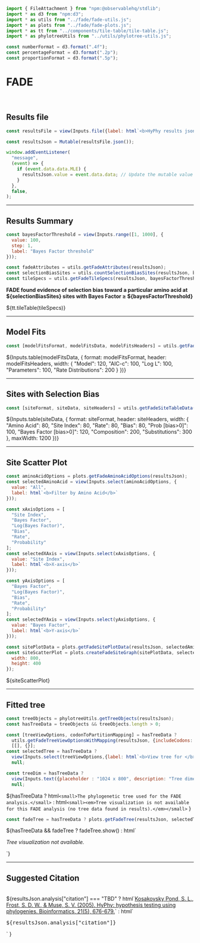 ```js
import { FileAttachment } from "npm:@observablehq/stdlib";
import * as d3 from "npm:d3";
import * as utils from "../fade/fade-utils.js";
import * as plots from "../fade/fade-plots.js";
import * as tt from "../components/tile-table/tile-table.js";
import * as phylotreeUtils from "../utils/phylotree-utils.js";
```

```js
const numberFormat = d3.format(".4f");
const percentageFormat = d3.format(".2p");
const proportionFormat = d3.format(".5p");
```

# FADE
<br>

## Results file

```js
const resultsFile = view(Inputs.file({label: html`<b>HyPhy results json:</b>`, accept: ".json", required: true}));
```

```js
const resultsJson = Mutable(resultsFile.json());
```

```js
window.addEventListener(
  "message",
  (event) => {
    if (event.data.data.MLE) {
      resultsJson.value = event.data.data; // Update the mutable value
    }
  },
  false,
);
```

<hr>

## Results Summary

```js
const bayesFactorThreshold = view(Inputs.range([1, 1000], {
  value: 100,
  step: 1,
  label: "Bayes Factor threshold"
}));
```

```js
const fadeAttributes = utils.getFadeAttributes(resultsJson);
const selectionBiasSites = utils.countSelectionBiasSites(resultsJson, bayesFactorThreshold);
const tileSpecs = utils.getFadeTileSpecs(resultsJson, bayesFactorThreshold);
```

<p><strong>FADE found evidence of selection bias toward a particular amino acid at ${selectionBiasSites} sites with Bayes Factor ≥ ${bayesFactorThreshold}</strong></p>

<div>${tt.tileTable(tileSpecs)}</div>

<hr>

## Model Fits

```js
const [modelFitsFormat, modelFitsData, modelFitsHeaders] = utils.getFadeModelFitsTableData(resultsJson);
```

<div>${Inputs.table(modelFitsData, {
  format: modelFitsFormat,
  header: modelFitsHeaders,
  width: {
    "Model": 120,
    "AIC-c": 100,
    "Log L": 100,
    "Parameters": 100,
    "Rate Distributions": 200
  }
})}</div>

<hr>

## Sites with Selection Bias

```js
const [siteFormat, siteData, siteHeaders] = utils.getFadeSiteTableData(resultsJson, bayesFactorThreshold);
```

<div>${Inputs.table(siteData, {
  format: siteFormat,
  header: siteHeaders,
  width: {
    "Amino Acid": 80,
    "Site Index": 80,
    "Rate": 80,
    "Bias": 80,
    "Prob [bias>0]": 100,
    "Bayes Factor [bias>0]": 120,
    "Composition": 200,
    "Substitutions": 300
  },
  maxWidth: 1200
})}</div>

<hr>

## Site Scatter Plot

```js
const aminoAcidOptions = plots.getFadeAminoAcidOptions(resultsJson);
const selectedAminoAcid = view(Inputs.select(aminoAcidOptions, {
  value: "All",
  label: html`<b>Filter by Amino Acid</b>`
}));
```

```js
const xAxisOptions = [
  "Site Index",
  "Bayes Factor",
  "Log(Bayes Factor)",
  "Bias",
  "Rate",
  "Probability"
];
const selectedXAxis = view(Inputs.select(xAxisOptions, {
  value: "Site Index",
  label: html`<b>X-axis</b>`
}));
```

```js
const yAxisOptions = [
  "Bayes Factor",
  "Log(Bayes Factor)",
  "Bias",
  "Rate",
  "Probability"
];
const selectedYAxis = view(Inputs.select(yAxisOptions, {
  value: "Bayes Factor",
  label: html`<b>Y-axis</b>`
}));
```

```js
const sitePlotData = plots.getFadeSitePlotData(resultsJson, selectedAminoAcid, bayesFactorThreshold);
const siteScatterPlot = plots.createFadeSiteGraph(sitePlotData, selectedXAxis, selectedYAxis, bayesFactorThreshold, {
  width: 800,
  height: 400
});
```

<div>${siteScatterPlot}</div>

<hr>

## Fitted tree

```js
const treeObjects = phylotreeUtils.getTreeObjects(resultsJson);
const hasTreeData = treeObjects && treeObjects.length > 0;
```

```js
const [treeViewOptions, codonToPartitionMapping] = hasTreeData ? 
  utils.getFadeTreeViewOptionsWithMapping(resultsJson, {includeCodons: true}) : 
  [[], {}];
const selectedTree = hasTreeData ? 
  view(Inputs.select(treeViewOptions,{label: html`<b>View tree for </b>`})) : 
  null;
```

```js
const treeDim = hasTreeData ? 
  view(Inputs.text({placeholder : "1024 x 800", description: "Tree dimension (height x width in pixels), leave blank to auto-scale", submit: "Resize"})) : 
  null;
```

${hasTreeData ? 
  html`<small>The phylogenetic tree used for the FADE analysis.</small>` : 
  html`<small><em>Tree visualization is not available for this FADE analysis (no tree data found in results).</em></small>`
}

```js
const fadeTree = hasTreeData ? plots.getFadeTree(resultsJson, selectedTree, treeDim, treeObjects, codonToPartitionMapping) : null;
```
<link rel=stylesheet href='https://cdn.jsdelivr.net/npm/phylotree@0.1/phylotree.css'>
<div id="tree_container">${hasTreeData && fadeTree ? fadeTree.show() : html`<p><em>Tree visualization not available.</em></p>`}</div>

<hr>

## Suggested Citation

<br>
${resultsJson.analysis["citation"] === "TBD" ? 
  html`<a href="https://academic.oup.com/bioinformatics/article/21/5/676/220389" target="_blank">Kosakovsky Pond, S. L., Frost, S. D. W., & Muse, S. V. (2005). HyPhy: hypothesis testing using phylogenies. Bioinformatics, 21(5), 676-679.</a>` :
  html`<p><tt>${resultsJson.analysis["citation"]}</tt></p>`
}

